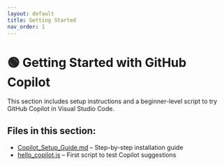 ```yaml
---
layout: default
title: Getting Started
nav_order: 1
---
```


# 🟢 Getting Started with GitHub Copilot

This section includes setup instructions and a beginner-level script to try GitHub Copilot in Visual Studio Code.

## Files in this section:
- [Copilot_Setup_Guide.md](Copilot_Setup_Guide.md) – Step-by-step installation guide
- [hello_copilot.js](hello_copilot.js) – First script to test Copilot suggestions
